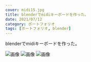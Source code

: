 ```yaml
---
cover: midi15.jpg
title: blenderでmidiキーボードを作った。
date: 2021/07/12
category: ポートフォリオ
tags: [ポートフォリオ, blender]
---
```


blenderでmidiキーボードを作った。

<!--more-->

![画像](/my-home/cover/midi14.png)
![画像](/my-home/cover/midi15.png)
![画像](/my-home/cover/midi17.png)